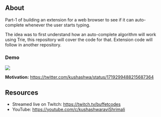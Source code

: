 ## About

Part-1 of building an extension for a web browser to see if it can auto-complete whenever the user starts typing.

The idea was to first understand how an auto-complete algorithm will work using Trie, this repository will cover the code for that. Extension code will follow in another repository.

### Demo

<img src='https://github.com/krshrimali/github-autocomplete-suggestions/blob/main/files/demo.gif'/>

**Motivation:** https://twitter.com/kushashwa/status/1719299488215687364

## Resources

* Streamed live on Twitch: https://twitch.tv/buffetcodes
* YouTube: https://youtube.com/c/kushashwaraviShrimali
